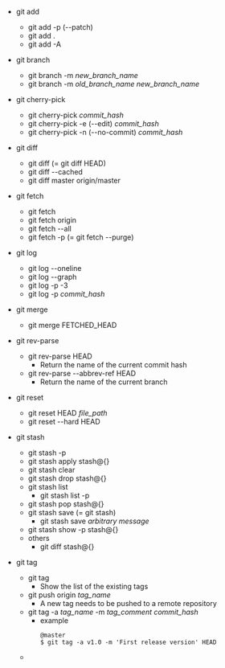 - git add
  - git add -p (--patch)
  - git add .
  - git add -A

- git branch
  - git branch -m *new_branch_name*
  - git branch -m *old_branch_name* *new_branch_name*

- git cherry-pick
  - git cherry-pick *commit_hash*
  - git cherry-pick -e (--edit) *commit_hash*
  - git cherry-pick -n (--no-commit) *commit_hash*

- git diff
  - git diff (= git diff HEAD)
  - git diff --cached
  - git diff master origin/master

- git fetch
  - git fetch
  - git fetch origin
  - git fetch --all
  - git fetch -p (= git fetch --purge)

- git log
  - git log --oneline
  - git log --graph
  - git log -p -3
  - git log -p *commit_hash*

- git merge
  - git merge FETCHED_HEAD

- git rev-parse
  - git rev-parse HEAD
    - Return the name of the current commit hash
  - git rev-parse --abbrev-ref HEAD
    - Return the name of the current branch

- git reset
  - git reset HEAD *file_path*
  - git reset --hard HEAD

- git stash
  - git stash -p
  - git stash apply stash@{}
  - git stash clear
  - git stash drop stash@{}
  - git stash list
    - git stash list -p
  - git stash pop stash@{}
  - git stash save (= git stash)
    - git stash save *arbitrary message*
  - git stash show -p stash@{}
  - others
    - git diff stash@{}

- git tag
  - git tag
    - Show the list of the existing tags
  - git push origin *tag_name*
    - A new tag needs to be pushed to a remote repository
  - git tag -a *tag_name* -m *tag_comment* *commit_hash*
    - example
      ```
      @master
      $ git tag -a v1.0 -m 'First release version' HEAD
      ```
  - 
